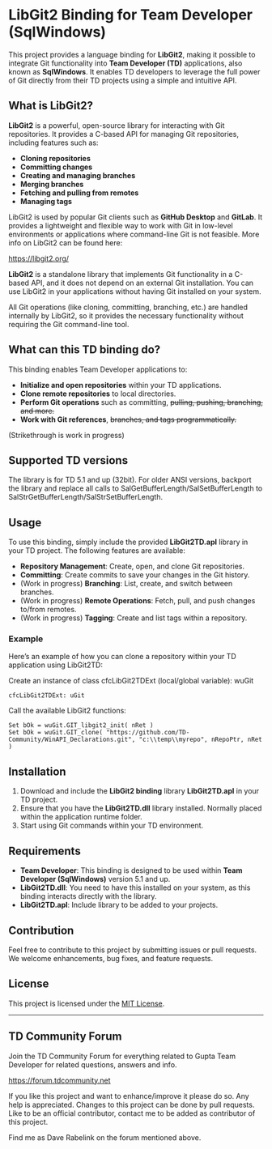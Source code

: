 # LibGit2 Binding for Team Developer (SqlWindows)

This project provides a language binding for **LibGit2**, making it possible to integrate Git functionality into **Team Developer (TD)** applications, also known as **SqlWindows**. It enables TD developers to leverage the full power of Git directly from their TD projects using a simple and intuitive API.

## What is LibGit2?

**LibGit2** is a powerful, open-source library for interacting with Git repositories. It provides a C-based API for managing Git repositories, including features such as:

- **Cloning repositories**
- **Committing changes**
- **Creating and managing branches**
- **Merging branches**
- **Fetching and pulling from remotes**
- **Managing tags**

LibGit2 is used by popular Git clients such as **GitHub Desktop** and **GitLab**. It provides a lightweight and flexible way to work with Git in low-level environments or applications where command-line Git is not feasible.
More info on LibGit2 can be found here:

https://libgit2.org/

**LibGit2** is a standalone library that implements Git functionality in a C-based API, and it does not depend on an external Git installation. You can use LibGit2 in your applications without having Git installed on your system.

All Git operations (like cloning, committing, branching, etc.) are handled internally by LibGit2, so it provides the necessary functionality without requiring the Git command-line tool.

## What can this TD binding do?

This binding enables Team Developer applications to:

- **Initialize and open repositories** within your TD applications.
- **Clone remote repositories** to local directories.
- **Perform Git operations** such as committing, ~~pulling, pushing, branching, and more.~~
- **Work with Git references**, ~~branches, and tags programmatically.~~

(Strikethrough is work in progress)

## Supported TD versions

The library is for TD 5.1 and up (32bit).
For older ANSI versions, backport the library and replace all calls to SalGetBufferLength/SalSetBufferLength to SalStrGetBufferLength/SalStrSetBufferLength.

## Usage

To use this binding, simply include the provided **LibGit2TD.apl** library in your TD project. The following features are available:

- **Repository Management**: Create, open, and clone Git repositories.
- **Committing**: Create commits to save your changes in the Git history.
- (Work in progress) **Branching**: List, create, and switch between branches.
- (Work in progress) **Remote Operations**: Fetch, pull, and push changes to/from remotes.
- (Work in progress) **Tagging**: Create and list tags within a repository.

### Example

Here’s an example of how you can clone a repository within your TD application using LibGit2TD:

Create an instance of class cfcLibGit2TDExt (local/global variable): wuGit

```sqlwindows
cfcLibGit2TDExt: uGit
```

Call the available LibGit2 functions:

```sqlwindows
Set bOk = wuGit.GIT_libgit2_init( nRet )
Set bOk = wuGit.GIT_clone( "https://github.com/TD-Community/WinAPI_Declarations.git", "c:\\temp\\myrepo", nRepoPtr, nRet )

```

## Installation

1. Download and include the **LibGit2 binding** library **LibGit2TD.apl** in your TD project.
2. Ensure that you have the **LibGit2TD.dll** library installed. Normally placed within the application runtime folder.
3. Start using Git commands within your TD environment.

## Requirements

- **Team Developer**: This binding is designed to be used within **Team Developer (SqlWindows)** version 5.1 and up.
- **LibGit2TD.dll**: You need to have this installed on your system, as this binding interacts directly with the library.
- **LibGit2TD.apl**: Include library to be added to your projects.

## Contribution

Feel free to contribute to this project by submitting issues or pull requests. We welcome enhancements, bug fixes, and feature requests.

## License

This project is licensed under the [MIT License](LICENSE).

---

## TD Community Forum
Join the TD Community Forum for everything related to Gupta Team Developer for related questions, answers and info.

https://forum.tdcommunity.net

If you like this project and want to enhance/improve it please do so.
Any help is appreciated. Changes to this project can be done by pull requests.
Like to be an official contributor, contact me to be added as contributor of this project.

Find me as Dave Rabelink on the forum mentioned above.
